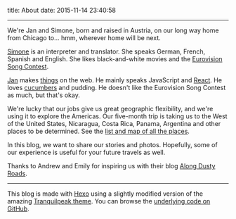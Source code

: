 title: About
date: 2015-11-14 23:40:58

---

We're Jan and Simone, born and raised in Austria, on our long way home from Chicago to... hmm, wherever home will be next.

[Simone](http://www.simonekaiser.eu) is an interpreter and translator. She speaks German, French, Spanish and English. She likes black-and-white movies and the [Eurovision Song Contest](http://www.eurovision.tv/).

[Jan](http://www.poeschko.com) makes [things](http://www.wolframcloud.com/) on the web. He mainly speaks JavaScript and [React](https://facebook.github.io/react/). He loves [cucumbers](https://www.youtube.com/watch?v=_BRp7ezUqbI) and pudding. He doesn't like the Eurovision Song Contest as much, but that's okay.

We're lucky that our jobs give us great geographic flexibility, and we're using it to explore the Americas. Our five-month trip is taking us to the West of the United States, Nicaragua, Costa Rica, Panama, Argentina and other places to be determined. See the [list and map of all the places](/places).

In this blog, we want to share our stories and photos. Hopefully, some of our experience is useful for your future travels as well.

Thanks to Andrew and Emily for inspiring us with their blog [Along Dusty Roads](http://www.alongdustyroads.com/).

---

This blog is made with [Hexo](https://hexo.io/) using a slightly modified version of the amazing [Tranquilpeak theme](https://github.com/LouisBarranqueiro/tranquilpeak-hexo-theme). You can browse the [underlying code on GitHub](https://github.com/poeschko/longwayhome).